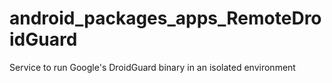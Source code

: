 # android_packages_apps_RemoteDroidGuard
Service to run Google's DroidGuard binary in an isolated environment
